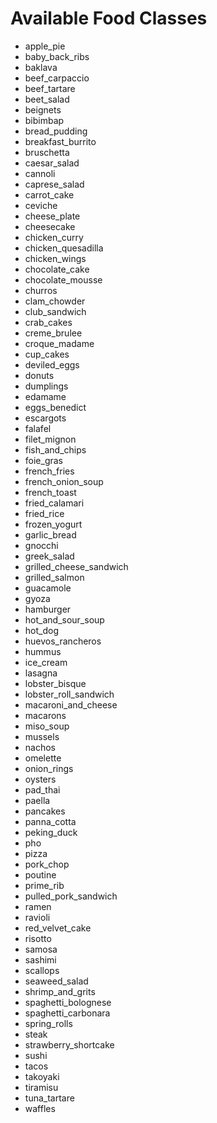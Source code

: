 # Available Food Classes
* apple_pie
* baby_back_ribs
* baklava
* beef_carpaccio
* beef_tartare
* beet_salad
* beignets
* bibimbap
* bread_pudding
* breakfast_burrito
* bruschetta
* caesar_salad
* cannoli
* caprese_salad
* carrot_cake
* ceviche
* cheese_plate
* cheesecake
* chicken_curry
* chicken_quesadilla
* chicken_wings
* chocolate_cake
* chocolate_mousse
* churros
* clam_chowder
* club_sandwich
* crab_cakes
* creme_brulee
* croque_madame
* cup_cakes
* deviled_eggs
* donuts
* dumplings
* edamame
* eggs_benedict
* escargots
* falafel
* filet_mignon
* fish_and_chips
* foie_gras
* french_fries
* french_onion_soup
* french_toast
* fried_calamari
* fried_rice
* frozen_yogurt
* garlic_bread
* gnocchi
* greek_salad
* grilled_cheese_sandwich
* grilled_salmon
* guacamole
* gyoza
* hamburger
* hot_and_sour_soup
* hot_dog
* huevos_rancheros
* hummus
* ice_cream
* lasagna
* lobster_bisque
* lobster_roll_sandwich
* macaroni_and_cheese
* macarons
* miso_soup
* mussels
* nachos
* omelette
* onion_rings
* oysters
* pad_thai
* paella
* pancakes
* panna_cotta
* peking_duck
* pho
* pizza
* pork_chop
* poutine
* prime_rib
* pulled_pork_sandwich
* ramen
* ravioli
* red_velvet_cake
* risotto
* samosa
* sashimi
* scallops
* seaweed_salad
* shrimp_and_grits
* spaghetti_bolognese
* spaghetti_carbonara
* spring_rolls
* steak
* strawberry_shortcake
* sushi
* tacos
* takoyaki
* tiramisu
* tuna_tartare
* waffles
